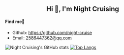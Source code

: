 <h2 align="center">Hi 👋, I'm Night Cruising</h2>

#### Find me👀

* Github: <https://github.com/night-cruise>
* Email: <2586447362@qq.com>

![Night Cruising's GitHub stats](https://github-readme-stats-git-masterrstaa-rickstaa.vercel.app/api?username=night-cruise&show_icons=true&count_private=true)
[![Top Langs](https://github-readme-stats.vercel.app/api/top-langs/?username=night-cruise&layout=compact&hide=javascript,html,css,PowerShell)](https://github.com/anuraghazra/github-readme-stats)
